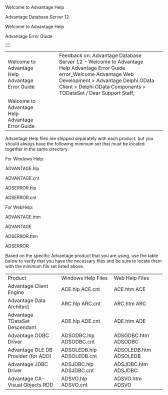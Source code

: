 Welcome to Advantage Help




Advantage Database Server 12  

Welcome to Advantage Help

Advantage Error Guide

|  |
| --- |
|  |

|  |  |  |  |  |
| --- | --- | --- | --- | --- |
| Welcome to Advantage Help  Advantage Error Guide |  |  | Feedback on: Advantage Database Server 12 - Welcome to Advantage Help Advantage Error Guide error\_Welcome Advantage Web Development > Advantage Delphi OData Client > Delphi OData Components > TODataSet / Dear Support Staff, |  |
| Welcome to Advantage Help  Advantage Error Guide |  |  |  |  |

Advantage Help files are shipped separately with each product, but you should always have the following minimum set that must be located together in the same directory:

For Windows Help:

ADVANTAGE.hlp

ADVANTAGE.cnt

ADSERROR.hlp

ADSERROR.cnt

For WebHelp:

ADVANTAGE.htm

ADVANTAGE

ADSERROR.htm

ADSERROR

Based on the specific Advantage product that you are using, use the table below to verify that you have the necessary files and be sure to locate them with the minimum file set listed above.

|  |  |  |
| --- | --- | --- |
| Product | Windows Help Files | Web Help Files |
| Advantage Client Engine | ACE.hlp  ACE.cnt | ACE.htm  ACE |
| Advantage Data Architect | ARC.hlp  ARC.cnt | ARC.htm  ARC |
| Advantage TDataSet Descendant | ADE.hlp  ADE.cnt | ADE.htm  ADE |
| Advantage ODBC Driver | ADSODBC.hlp  ADSODBC.cnt | ADSODBC.htm  ADSODBC |
| Advantage OLE DB Provider (for ADO) | ADSOLEDB.hlp  ADSOLEDB.cnt | ADSOLEDB.htm  ADSOLEDB |
| Advantage JDBC Driver | ADSJDBC.hlp  ADSJDBC.cnt | ADSJDBC.htm  ADSJDBC |
| Advantage CA-Visual Objects RDD | ADSVO.hlp  ADSVO.cnt | ADSVO.htm  ADSVO |